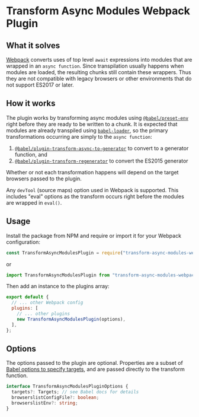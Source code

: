 # Transform Async Modules Webpack Plugin

## What it solves

[Webpack](https://webpack.js.org) converts uses of top level `await` expressions into modules that are wrapped in an `async function`. Since transpilation usually happens when modules are loaded, the resulting chunks still contain these wrappers. Thus they are not compatible with legacy browsers or other environments that do not support ES2017 or later.

## How it works

The plugin works by transforming async modules using [`@babel/preset-env`](https://babeljs.io/docs/babel-preset-env) right before they are ready to be written to a chunk. It is expected that modules are already transpiled using [`babel-loader`](https://www.npmjs.com/package/babel-loader), so the primary transformations occurring are simply to the `async function`:

1. [`@babel/plugin-transform-async-to-generator`](https://babeljs.io/docs/babel-plugin-transform-async-to-generator) to convert to a generator function, and
2. [`@babel/plugin-transform-regenerator`](https://babeljs.io/docs/babel-plugin-transform-regenerator) to convert the ES2015 generator

Whether or not each transformation happens will depend on the target browsers passed to the plugin.

Any `devTool` (source maps) option used in Webpack is supported. This includes "eval" options as the transform occurs right before the modules are wrapped in `eval()`.

## Usage

Install the package from NPM and require or import it for your Webpack configuration:

```js
const TransformAsyncModulesPlugin = require("transform-async-modules-webpack-plugin");
```

or

```js
import TransformAsyncModulesPlugin from "transform-async-modules-webpack-plugin";
```

Then add an instance to the plugins array:

```js
export default {
  // ... other Webpack config
  plugins: [
    // ... other plugins
    new TransformAsyncModulesPlugin(options),
  ],
};
```

## Options

The options passed to the plugin are optional. Properties are a subset of [Babel options to specify targets](https://babeljs.io/docs/options#output-targets), and are passed directly to the transform function.

```ts
interface TransformAsyncModulesPluginOptions {
  targets?: Targets; // see Babel docs for details
  browserslistConfigFile?: boolean;
  browserslistEnv?: string;
}
```
